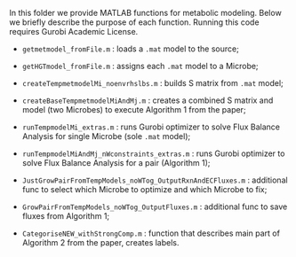 In this folder we provide MATLAB functions for metabolic modeling. Below we briefly describe the purpose of each function. Running this code requires Gurobi Academic License.

- ````getmetmodel_fromFile.m```` : loads a ````.mat```` model to the source; 

- ````getHGTmodel_fromFile.m```` : assigns each ````.mat```` model to a Microbe;

- ````createTempmetmodelMi_noenvrhslbs.m```` : builds S matrix from ````.mat```` model;

- ````createBaseTempmetmodelMiAndMj.m```` : creates a combined S matrix and model (two Microbes) to execute Algorithm 1 from the paper;

- ````runTempmodelMi_extras.m```` : runs Gurobi optimizer to solve Flux Balance Analysis for single Microbe (sole ````.mat```` model);

- ````runTempmodelMiAndMj_nWconstraints_extras.m```` : runs Gurobi optimizer to solve Flux Balance Analysis for a pair (Algorithm 1);

- ````JustGrowPairFromTempModels_noWTog_OutputRxnAndECFluxes.m```` : additional func to select which Microbe to optimize and which Microbe to fix;

- ````GrowPairFromTempModels_noWTog_OutputFluxes.m```` :  additional func to save fluxes from Algorithm 1;

- ````CategoriseNEW_withStrongComp.m```` : function that describes main part of Algorithm 2 from the paper, creates labels.
